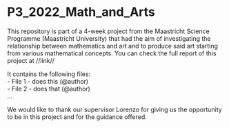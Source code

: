 # P3_2022_Math_and_Arts
<p>
This repository is part of a 4-week project from the Maastricht Science Programme (Maastricht University) that had the aim of investigating the relationship between mathematics and art and to produce said art starting from various mathematical concepts. You can check the full report of this project at //link//
 </p>

<p>
It contains the following files: <br>
- File 1 - does this (@author) <br>
- File 2 - does that (@author) <br>
...
 
</p>
<p>
We would like to thank our supervisor Lorenzo for giving us the opportunity to be in this project and for the guidance offered.
</p>
